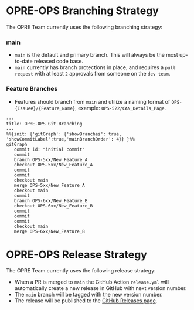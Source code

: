 # OPRE-OPS Branching Strategy

The OPRE Team currently uses the following branching strategy:
### main
* `main` is the default and primary branch. This will always be the most up-to-date released code base.
* `main` currently has branch protections in place, and requires a `pull request` with at least `2` approvals from someone on the `dev team`.

### Feature Branches
* Features should branch from `main` and utilize a naming format of `OPS-{Issue#}/{Feature_Name}`, example: `OPS-522/CAN_Details_Page`.

```mermaid
---
title: OPRE-OPS Git Branching
---
%%{init: {'gitGraph': {'showBranches': true, 'showCommitLabel':true,'mainBranchOrder': 4}} }%%
gitGraph
   commit id: "initial commit"
   commit
   branch OPS-5xx/New_Feature_A
   checkout OPS-5xx/New_Feature_A
   commit
   commit
   checkout main
   merge OPS-5xx/New_Feature_A
   checkout main
   commit
   branch OPS-6xx/New_Feature_B
   checkout OPS-6xx/New_Feature_B
   commit
   commit
   commit
   checkout main
   merge OPS-6xx/New_Feature_B
```

# OPRE-OPS Release Strategy

The OPRE Team currently uses the following release strategy:

- When a PR is merged to `main` the GitHub Action `release.yml` will automatically create a new release in
GitHub with next version number.
- The `main` branch will be tagged with the new version number.
- The release will be published to the [GitHub Releases page](https://github.com/HHS/OPRE-OPS/releases).
